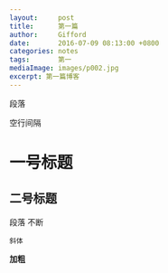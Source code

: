 ```yaml
---
layout:     post
title:      第一篇
author:     Gifford
date:       2016-07-09 08:13:00 +0800
categories: notes
tags:       第一
mediaImage: images/p002.jpg
excerpt: 第一篇博客
---
```


段落

空行间隔

# 一号标题

## 二号标题

段落
不断

``斜体``

**加粗**